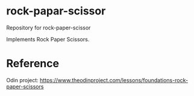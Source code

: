 # rock-papar-scissor
Repository for rock-paper-scissor

Implements Rock Paper Scissors. 

# Reference 

Odin project: https://www.theodinproject.com/lessons/foundations-rock-paper-scissors 